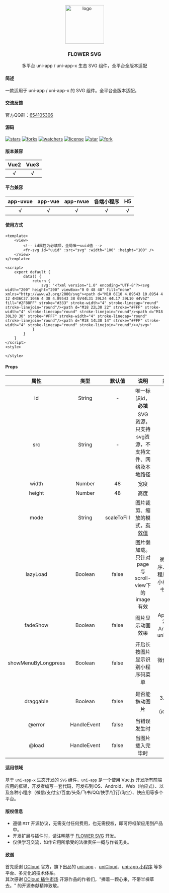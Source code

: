 <p align="center"><img alt="logo" src="https://www.flowerui.com/logo.png" width="123"></p>
<h3 align="center">FLOWER SVG</h3>
<p align="center">多平台 uni-app / uni-app-x 生态 SVG 组件，全平台全版本适配</p>

#### 简述
一款适用于 uni-app / uni-app-x 的 SVG 组件。全平台全版本适配。
#### 交流反馈
官方QQ群：<a target="_blank" href="https://qm.qq.com/cgi-bin/qm/qr?k=_a2CXouL0H2OvaJ8vPalp3S6DABKIoCH&jump_from=webapi&authKey=riLWFXQamGAWrXQnBW0NCCFVeodvRvAEAooJNxuNybHBCOs9w0V9yR2F1NhVsZS/">654105306</a>  
#### 源码
[![stars](https://img.shields.io/github/stars/dengqichang/flower-library?style=social)](https://github.com/dengqichang/flower-library/tree/main/uni_modules/flower-empty)
[![forks](https://img.shields.io/github/forks/dengqichang/flower-library?style=social)](https://github.com/dengqichang/flower-library/tree/main/uni_modules/flower-empty)
[![watchers](https://img.shields.io/github/watchers/dengqichang/flower-library?style=social)](https://github.com/dengqichang/flower-library/tree/main/uni_modules/flower-empty)
[![license](https://img.shields.io/github/license/dengqichang/flower-library?style=social)](https://github.com/dengqichang/flower-library/tree/main/uni_modules/flower-empty)
[![star](https://gitee.com/dengqichang/flower-library/badge/star.svg?theme=white)](https://github.com/dengqichang/flower-library/tree/main/uni_modules/flower-empty)
[![fork](https://gitee.com/dengqichang/flower-library/badge/fork.svg?theme=white)](https://github.com/dengqichang/flower-library/tree/main/uni_modules/flower-empty)

#### 版本兼容
| Vue2		| Vue3		|
| :------:	| :------:	|
| √			| √			|
#### 平台兼容
| app-uvue	| app-vue	| app-nvue	| 各端小程序		| H5		|
| :------:	| :------:	| :------:	| :-------:		| :-------:	|
| √			| √			| √			| √				|√			|

#### 使用方式
```vue
<template>
	<view>
		<!-- id属性为必填项，全局唯一uuid值 -->
		<fr-svg id="uuid" :src="svg" :width="100" :height="100" />
	</view>
</template>

<script>
	export default {
		data() {
			return {
				svg: '<?xml version="1.0" encoding="UTF-8"?><svg width="200" height="200" viewBox="0 0 48 48" fill="none" xmlns="http://www.w3.org/2000/svg"><path d="M10 6C10 4.89543 10.8954 4 12 4H36C37.1046 4 38 4.89543 38 6V44L31 39L24 44L17 39L10 44V6Z" fill="#2F88FF" stroke="#333" stroke-width="4" stroke-linecap="round" stroke-linejoin="round"/><path d="M18 22L30 22" stroke="#FFF" stroke-width="4" stroke-linecap="round" stroke-linejoin="round"/><path d="M18 30L30 30" stroke="#FFF" stroke-width="4" stroke-linecap="round" stroke-linejoin="round"/><path d="M18 14L30 14" stroke="#FFF" stroke-width="4" stroke-linecap="round" stroke-linejoin="round"/></svg>'
			}
		}
	}
</script>
<style>
	
</style>
```
#### Props
|  属性					|  类型			|  默认值		|  说明																												|  兼容性										|
|  :----:				| :----:		| :----:		|  :----:																											|  :----:										|
| id					| String		| -				|唯一标识id，**必填**																								|												|
| src					| String		| -				|SVG 资源，只支持svg资源，不支持文件、网络及本地路径																	|												|
| width					| Number		| 48			|宽度																												|												|
| height				| Number		| 48			|高度																												|												|
| mode					| String		| scaleToFill	|图片裁剪、缩放的模式，[有效值](https://uniapp.dcloud.net.cn/component/image.html#mode-%E6%9C%89%E6%95%88%E5%80%BC)	|												|
| lazyLoad				| Boolean		| false			|图片懒加载。只针对page与scroll-view下的image有效																		|微信小程序、百度小程序、抖音小程序、飞书小程序	|
| fadeShow				| Boolean		| false			|图片显示动画效果																									|App-nvue 2.3.4+ Android、uni-app-x				|
| showMenuByLongpress	| Boolean		| false			|开启长按图片显示识别小程序码菜单																						|微信小程序2.7.0									|
| draggable				| Boolean		| false			|是否能拖动图片																										|H5 3.1.1+、App（iOS15+）						|
| @error				| HandleEvent	| false			|当错误发生时																										|												|
| @load					| HandleEvent	| false			|当图片载入完毕时																									|												|

#### 适用领域
基于 `uni-app-x` 生态开发的 `SVG` 组件，`uni-app` 是一个使用 [Vue.js](https://vuejs.org/) 开发所有前端应用的框架，开发者编写一套代码，可发布到iOS、Android、Web（响应式）、以及各种小程序（微信/支付宝/百度/头条/飞书/QQ/快手/钉钉/淘宝）、快应用等多个平台。
#### 版权信息
- 遵循 `MIT` 开源协议，无需支付任何费用，也无需授权，即可将框架应用到产品中。
- 开发扩展与插件时，请注明基于 [FLOWER SVG](https://flowerui.com/) 开发。
- 仅供学习交流，如作它用所承受的法律责任一概与作者无关。

#### 致谢
首先感谢 [DCloud](https://www.dcloud.io/) 官方，旗下出品的 [uni-app](https://uniapp.dcloud.net.cn/) 、[uniCloud](https://uniapp.dcloud.net.cn/uniCloud/)、[uni-app 小程序](https://nativesupport.dcloud.net.cn/README) 等多平台、多元化的技术体系。  
其次感谢 [DCloud 插件市场](https://ext.dcloud.net.cn/) 开源作品的作者们，"捧着一颗心来，不带半棵草去。" 的开源奉献精神致敬。